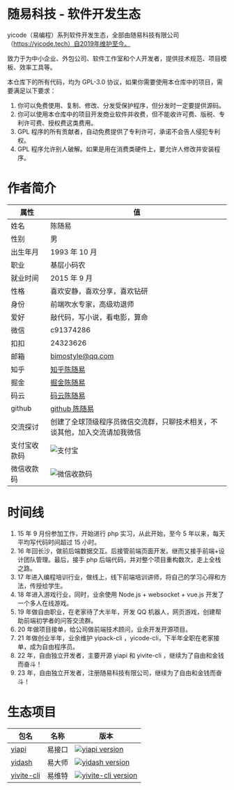 # 随易科技 - 软件开发生态

yicode（易编程）系列软件开发生态，全部由随易科技有限公司（https://yicode.tech）自2019年维护至今。

致力于为中小企业、外包公司、软件工作室和个人开发者，提供技术规范、项目模板、效率工具等。

本仓库下的所有代码，均为 GPL-3.0 协议，如果你需要使用本仓库中的项目，需要满足以下要求：

1. 你可以免费使用、复制、修改、分发受保护程序，但分发时一定要提供源码。
2. 你可以使用本仓库中的项目开发商业软件并收费，但不能收许可费、版税、专利许可费、授权费这类费用。
3. GPL 程序的所有贡献者，自动免费提供了专利许可，承诺不会告人侵犯专利权。
4. GPL 程序允许别人破解。如果是用在消费类硬件上，要允许人修改并安装程序。

# 作者简介

| 属性         | 值                                                                         |
| ------------ | -------------------------------------------------------------------------- |
| 姓名         | 陈随易                                                                     |
| 性别         | 男                                                                         |
| 出生年月     | 1993 年 10 月                                                              |
| 职业         | 基层小码农                                                                 |
| 就业时间     | 2015 年 9 月                                                               |
| 性格         | 喜欢安静，喜欢分享，喜欢钻研                                               |
| 身份         | 前端吹水专家，高级劝退师                                                   |
| 爱好         | 敲代码，写小说，看电影，算命                                               |
| 微信         | c91374286                                                                  |
| 扣扣         | 24323626                                                                   |
| 邮箱         | bimostyle@qq.com                                                           |
| 知乎         | [知乎陈随易](https://www.zhihu.com/people/chensuiyi)                       |
| 掘金         | [掘金陈随易](https://juejin.im/user/1239904846873326)                      |
| 码云         | [码云陈随易](https://gitee.com/banshiweichen)                              |
| github       | [github 陈随易](https://github.com/chenbimo)                               |
| 交流探讨     | 创建了全球顶级程序员微信交流群，只聊技术相关，不谈其他，加入交流请加我微信 |
| 支付宝收款码 | ![支付宝](https://static.chensuiyi.com/alipay-qrcode.png)                  |
| 微信收款码   | ![微信收款码](https://static.chensuiyi.com/wepay-qrcode.png)               |

# 时间线

1. 15 年 9 月份参加工作，开始进行 php 实习，从此开始，至今 5 年以来，每天平均写代码时间超过 15 小时。
2. 16 年回长沙，做前后端数据交互。后接管前端页面开发。继而又接手前端+设计团队管理。最后，接手 php 后端代码，并对整个项目重构数次，走上全栈之路。
3. 17 年进入编程培训行业，做线上，线下前端培训讲师，将自己的学习心得和方法，传授给学生。
4. 18 年进入游戏行业，同时，业余使用 Node.js + websocket + vue.js 开发了一个多人在线游戏。
5. 19 年做自由职业，在老家待了大半年，开发 QQ 机器人，网页游戏，创建帮助前端初学者的问答交流群。
6. 20 年做项目接单，给公司做前端技术顾问，业余开发开源项目。
7. 21 年做创业半年，业余维护 yipack-cli ，yicode-cli，下半年全职在老家接单，成为自由程序员。
8. 22 年，自由独立开发者，主要开源 yiapi 和 yivite-cli ，继续为了自由和金钱而奋斗！
9. 23 年，自由独立开发者，注册随易科技有限公司，继续为了自由和金钱而奋斗！

# 生态项目

| 包名                              | 名称   | 版本                                                                                                      |
| --------------------------------- | ------ | --------------------------------------------------------------------------------------------------------- |
| [yiapi](packages/yiapi)           | 易接口 | [![yiapi version](https://img.shields.io/npm/v/@yicode/yiapi.svg?label=%20)](https://yicode.tech)         |
| [yidash](packages/yidash)         | 易大师 | [![yidash version](https://img.shields.io/npm/v/@yicode/yidash.svg?label=%20)](https://yicode.tech)       |
| [yivite-cli](packages/yivite-cli) | 易维特 | [![yivite-cli version](https://img.shields.io/npm/v/@yicode/yite-cli.svg?label=%20)](https://yicode.tech) |
